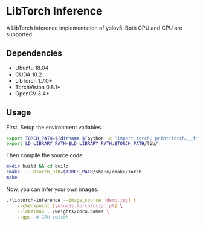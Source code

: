 # LibTorch Inference

A LibTorch inference implementation of yolov5. Both GPU and CPU are supported.

## Dependencies

- Ubuntu 18.04
- CUDA 10.2
- LibTorch 1.7.0+
- TorchVision 0.8.1+
- OpenCV 3.4+

## Usage

First, Setup the environment variables.

```bash
export TORCH_PATH=$(dirname $(python -c "import torch; print(torch.__file__)"))
export LD_LIBRARY_PATH=$LD_LIBRARY_PATH:$TORCH_PATH/lib/
```

Then compile the source code.

```bash
mkdir build && cd build
cmake .. -DTorch_DIR=$TORCH_PATH/share/cmake/Torch
make
```

Now, you can infer your own images.

```bash
./libtorch-inference --image_source [demo.jpg] \
    --checkpoint [yolov5s.torchscript.pt] \
    --labelmap ../weights/coco.names \
    --gpu  # GPU switch
```
